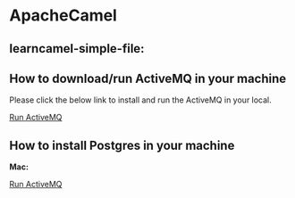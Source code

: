# ApacheCamel

## **learncamel-simple-file:**

## How to download/run ActiveMQ in your machine

Please click the below link to install and run the ActiveMQ in your local.  

[Run ActiveMQ](https://github.com/dilipSundar/TeachApacheCamel/blob/master/How-to-install-Postgres-in-Mac.md)

## How to install Postgres in your machine

**Mac:**  

[Run ActiveMQ](https://github.com/dilipSundar/TeachApacheCamel/blob/master/How-to-download:run-activemq.md)
